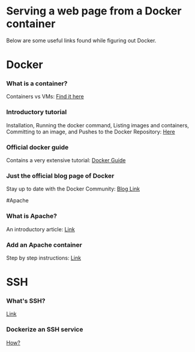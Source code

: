 # Serving a web page from a Docker container

Below are some useful links found while figuring out Docker.

# Docker  

### What is a container?  
Containers vs VMs: [Find it here](https://www.docker.com/resources/what-container#/virtual_machines)

### Introductory tutorial
Installation, Running the docker command, Listing images and containers, Committing to an image, and Pushes to the Docker Repository: 
[Here](https://www.digitalocean.com/community/tutorials/how-to-install-and-use-docker-on-ubuntu-16-04#step-1-%E2%80%94-installing-docker)

### Official docker guide
Contains a very extensive tutorial: [Docker Guide](https://docs.docker.com/get-started/)  

### Just the official blog page of Docker 
Stay up to date with the Docker Community: [Blog Link](https://blog.docker.com/)  

#Apache 

### What is Apache?
An introductory article: [Link](https://code.tutsplus.com/tutorials/an-introduction-to-apache--net-25786)

### Add an Apache container  
Step by step instructions: [Link](https://www.tecmint.com/install-apache-web-server-in-a-docker-container/) 
# SSH  

### What's SSH?
[Link](https://searchsecurity.techtarget.com/definition/Secure-Shell)

### Dockerize an SSH service
[How?](https://docs.docker.com/engine/examples/running_ssh_service/)
